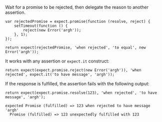 Wait for a promise to be rejected, then delegate the reason to another assertion.

```javascript#async:true
var rejectedPromise = expect.promise(function (resolve, reject) {
    setTimeout(function () {
        reject(new Error('argh'));
    }, 1);
});

return expect(rejectedPromise, 'when rejected', 'to equal', new Error('argh'));
```

It works with any assertion or `expect.it` construct:

```javascript#async:true
return expect(expect.promise.reject(new Error('argh')), 'when rejected', expect.it('to have message', 'argh'));
```

If the response is fulfilled, the assertion fails with the following output:

```javascript#async:true
return expect(expect.promise.resolve(123), 'when rejected', 'to have message', 'argh');
```

```output
expected Promise (fulfilled) => 123 when rejected to have message 'argh'
  Promise (fulfilled) => 123 unexpectedly fulfilled with 123
```

